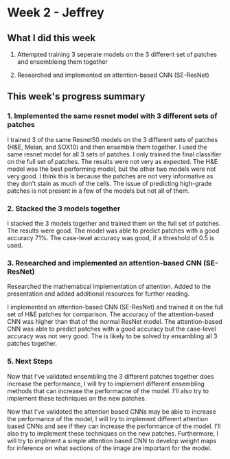 # Week 2 - Jeffrey

## What I did this week

1. Attempted training 3 seperate models on the 3 different set of patches and ensembleing them together

2. Researched and implemented an attention-based CNN (SE-ResNet)

## This week's progress summary

### 1. Implemented the same resnet model with 3 different sets of patches

I trained 3 of the same Resnet50 models on the 3 different sets of patches (H&E, Melan, and SOX10) and then ensemble them together. I used the same resnet model for all 3 sets of patches. I only trained the final classifier on the full set of patches. The results were not very as expected. The H&E model was the best performing model, but the other two models were not very good. I think this is because the patches are not very informative as they don't stain as much of the cells. The issue of predicting high-grade patches is not present in a few of the models but not all of them.

### 2. Stacked the 3 models together

I stacked the 3 models together and trained them on the full set of patches. The results were good. The model was able to predict patches with a good accuracy 71%. The case-level accuracy was good, if a threshold of 0.5 is used.

### 3. Researched and implemented an attention-based CNN (SE-ResNet)

Researched the mathematical implementation of attention. Added to the presentation and added additional resources for further reading. 

I implemented an attention-based CNN (SE-ResNet) and trained it on the full set of H&E patches for comparison. The accuracy of the attention-based CNN was higher than that of the normal ResNet model. The attention-based CNN was able to predict patches with a good accuracy but the case-level accuracy was not very good. The is likely to be solved by ensambling all 3 patches together.

### 5. Next Steps

Now that I've validated ensembling the 3 different patches together does increase the performance, I will try to implement different ensembling methods that can increase the performacne of the model. I'll also try to implement these techniques on the new patches.

Now that I've validated the attention based CNNs may be able to increase the performance of the model, I will try to implement different attention based CNNs and see if they can increase the performance of the model. I'll also try to implement these techniques on the new patches. Furthermore, I will try to implment a simple attention based CNN to develop weight maps for inference on what sections of the image are important for the model. 